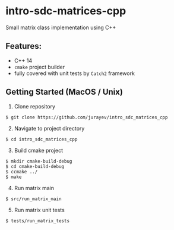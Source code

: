 # intro-sdc-matrices-cpp
Small matrix class implementation using C++

## Features:
* C++ 14
* `cmake` project builder
* fully covered with unit tests by `Catch2` framework

## Getting Started (MacOS / Unix)
1. Clone repository
```
$ git clone https://github.com/jurayev/intro_sdc_matrices_cpp
```
2. Navigate to project directory
```
$ cd intro_sdc_matrices_cpp
```
3. Build cmake project
```
$ mkdir cmake-build-debug
$ cd cmake-build-debug 
$ ccmake ../
$ make 
```
4. Run matrix main
```
$ src/run_matrix_main
```
5. Run matrix unit tests
```
$ tests/run_matrix_tests
``` 
